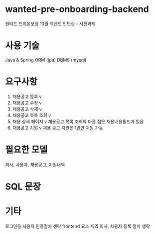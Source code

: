 # wanted-pre-onboarding-backend
원티드 프리온보딩 10월 백엔드 인턴십 - 사전과제 

# 사용 기술
Java & Spring
ORM (jpa)
DBMS (mysql)

# 요구사항
1. 채용공고 등록 v
2. 채용공고 수정 v
3. 채용공고 삭제 v
4. 채용공고 목록 조회 v
5. 채용 상세 페이지 v
   채용공고 목록 조회와 다른 점은 채용내용필드가 있음
6. 채용공고 지원 v
   채용 공고 지원은 1번만 지원 가능

# 필요한 모델
  회사, 사용자, 채용공고, 지원내역 

# SQL 문장


        
# 기타
  로그인등 사용자 인증절차 생략
  frontend 요소 제외
  회사, 사용자 등록 절차 생략
